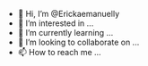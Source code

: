 - 👋 Hi, I’m @Erickaemanuelly
- 👀 I’m interested in ...
- 🌱 I’m currently learning ...
- 💞️ I’m looking to collaborate on ...
- 📫 How to reach me ...

<!---
Erickaemanuelly/Erickaemanuelly is a ✨ special ✨ repository because its `README.md` (this file) appears on your GitHub profile.
You can click the Preview link to take a look at your changes.
--->
